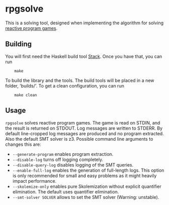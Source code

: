 # rpgsolve

This is a solving tool, designed when implementing the algorithm for solving [reactive program games](https://arxiv.org/abs/2305.16118).

## Building

You will first need the Haskell build tool [Stack](https://docs.haskellstack.org/en/stable/). Once you have that, you can run
```
    make
```

To build the library and the tools. The build tools will be placed in a new folder, 'builds/'. To get a clean configuration, you can run
```
    make clean
```

## Usage

`rpgsolve` solves reactive program games. The game is read on STDIN, and the result is returned on STDOUT. Log messages are written to STDERR. By default line-cropped log messages are produced and no program extracted. Also the default SMT solver is z3. Possible command line arguments to changes this are:
- `--generate-program` enables program extraction.
- `--disable-log` turns off logging completely.
- `--disable-query-log` disables logging of the SMT queries.
- `--enable-full-log` enables the generation of full-length logs. This option is only recommended for small and easy problems as it might heavily impact performance.
- `--skolemize-only` enables pure Skolemization without explicit quantifier elimination. The default uses quantifier elimination.
- `--smt-solver SOLVER` allows to set the SMT solver (Warning: unstable).



